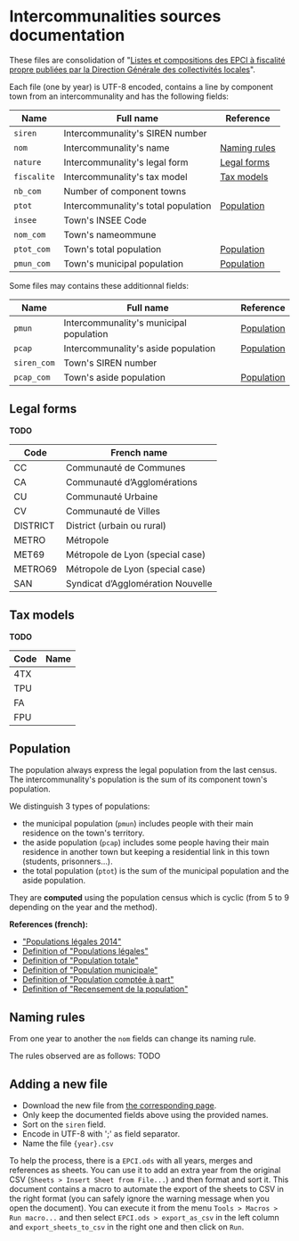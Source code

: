 # Intercommunalities sources documentation

These files are consolidation of "[Listes et compositions des EPCI à fiscalité propre publiées par la Direction Générale des collectivités locales][download]".

Each file (one by year) is UTF-8 encoded,
contains a line by component town from an intercommunality
and has the following fields:

| Name         | Full name                           | Reference                                 |
|--------------|-------------------------------------|-------------------------------------------|
| `siren`      | Intercommunality's SIREN number     |                                           |
| `nom`        | Intercommunality's name             | [Naming rules](#naming-rules)             |
| `nature`     | Intercommunality's legal form       | [Legal forms](#legal-forms)               |
| `fiscalite`  | Intercommunality's tax model        | [Tax models](#tax-models)                 |
| `nb_com`     | Number of component towns           |                                           |
| `ptot`       | Intercommunality's total population | [Population](#population)                 |
| `insee`      | Town's INSEE Code                   |                                           |
| `nom_com`    | Town's nameommune                   |                                           |
| `ptot_com`   | Town's total population             | [Population](#population)                 |
| `pmun_com`   | Town's municipal population         | [Population](#population)                 |

Some files may contains these additionnal fields:

| Name         | Full name                               | Reference                 |
|--------------|-----------------------------------------|---------------------------|
| `pmun`       | Intercommunality's municipal population | [Population](#population) |
| `pcap`       | Intercommunality's aside population     | [Population](#population) |
| `siren_com`  | Town's SIREN number                     |                           |
| `pcap_com`   | Town's aside population                 | [Population](#population) |


## Legal forms

**TODO**

| Code     | French name                         |
|----------|-------------------------------------|
| CC       | Communauté de Communes              |
| CA       | Communauté d’Agglomérations         |
| CU       | Communauté Urbaine                  |
| CV       | Communauté de Villes                |
| DISTRICT | District (urbain ou rural)          |
| METRO    | Métropole                           |
| MET69    | Métropole de Lyon (special case)    |
| METRO69  | Métropole de Lyon (special case)    |
| SAN      | Syndicat d’Agglomération Nouvelle   |


## Tax models

**TODO**

| Code | Name |
|------|------|
| 4TX  |      |
| TPU  |      |
| FA   |      |
| FPU  |      |


## Population

The population always express the legal population from the last census.
The intercommunality's population is the sum of its component town's population.

We distinguish 3 types of populations:
- the municipal population (`pmun`) includes people with their main residence on the town's territory.
- the aside population (`pcap`) includes some people having their main residence in another town but keeping a residential link in this town (students, prisonners...).
- the total population (`ptot`) is the sum of the municipal population and the aside population.

They are **computed** using the population census which is cyclic (from 5 to 9 depending on the year and the method).

**References (french):**
- ["Populations légales 2014"](https://www.insee.fr/fr/statistiques/2525755)
- [Definition of "Populations légales"](https://www.insee.fr/fr/metadonnees/definition/c1999)
- [Definition of "Population totale"](https://www.insee.fr/fr/metadonnees/definition/c1270)
- [Definition of "Population municipale"](https://www.insee.fr/fr/metadonnees/definition/c1932)
- [Definition of "Population comptée à part"](https://www.insee.fr/fr/metadonnees/definition/c1650)
- [Definition of "Recensement de la population"](https://www.insee.fr/fr/metadonnees/definition/c1486)


## Naming rules

From one year to another the `nom` fields can change its naming rule.

The rules observed are as follows:
TODO

## Adding a new file

- Download the new file from [the corresponding page][download].
- Only keep the documented fields above using the provided names.
- Sort on the `siren` field.
- Encode in UTF-8 with ';' as field separator.
- Name the file `{year}.csv`

To help the process, there is a `EPCI.ods` with all years, merges and references as sheets.
You can use it to add an extra year from the original CSV (`Sheets > Insert Sheet from File...`)
and then format and sort it.
This document contains a macro to automate the export of the sheets to CSV in the right format
(you can safely ignore the warning message when you open the document).
You can execute it from the menu `Tools > Macros > Run macro...`
and then select `EPCI.ods > export_as_csv` in the left column and `export_sheets_to_csv` in the right one
and then click on `Run`.


[download]: https://www.collectivites-locales.gouv.fr/liste-et-composition-des-epci-a-fiscalite-propre
